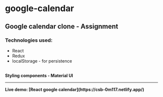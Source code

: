 # google-calendar

## Google calendar clone - Assignment

### Technologies used:
<ul>
  <li>React</li>
  <li>Redux</li>
  <li>localStorage - for persistence</li> 
</ul>

<br/>
<b> Styling components - Material UI
<br/>
  <hr/>
  Live demo: [React google calendar](https://csb-0m117.netlify.app/)
